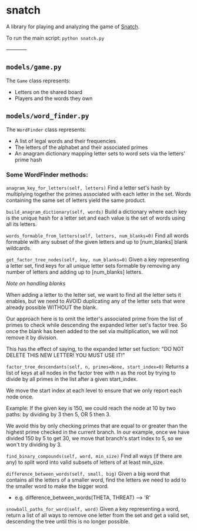 # snatch

A library for playing and analyzing the game of [Snatch](https://en.wikipedia.org/wiki/Anagrams).

To run the main script:
`python snatch.py`

————

## `models/game.py`

The `Game` class represents:
- Letters on the shared board
- Players and the words they own

## `models/word_finder.py`

The `WordFinder` class represents:
- A list of legal words and their frequencies
- The letters of the alphabet and their associated primes
- An anagram dictionary mapping letter sets to word sets via the letters' prime hash

### Some WordFinder methods:

`anagram_key_for_letters(self, letters)`
Find a letter set's hash by multiplying together the primes associated with each letter in the set. Words containing the same set of letters yield the same product.

`build_anagram_dictionary(self, words)`
Build a dictionary where each key is the unique hash for a letter set and each value is the set of words using all its letters.

`words_formable_from_letters(self, letters, num_blanks=0)`
Find all words formable with any subset of the given letters and up to [num_blanks] blank wildcards.

`get_factor_tree_nodes(self, key, num_blanks=0)`
Given a key representing a letter set, find keys for all unique letter sets formable by removing any number of letters and  adding up to [num_blanks] letters.

*Note on handling blanks*

When adding a letter to the letter set, we want to find all the letter sets it enables, but we need to AVOID duplicating any of the letter sets that were already possible WITHOUT the blank.

Our approach here is to omit the letter's associated prime from the list of primes to check while descending the expanded letter set's factor tree. So once the blank has been added to the set via multiplication, we will not remove it by division.

This has the effect of saying, to the expanded letter set fuction:
	"DO NOT DELETE THIS NEW LETTER! YOU MUST USE IT!"

`factor_tree_descendants(self, n, primes=None, start_index=0)`
Returns a list of keys at all nodes in the factor tree with n as the root by trying to divide by all primes in the list after a given start_index.

We move the start index at each level to ensure that we only report each node once.

Example: If the given key is 150, we could reach the node at 10 by two paths: by dividing by 3 then 5, OR 5 then 3. 

We avoid this by only checking primes that are equal to or greater than the highest prime checked in the current branch. In our example, once we have divided 150 by 5 to get 30, we move that branch's start index to 5, so we won't try dividing by 3.

`find_binary_compounds(self, word, min_size)`
Find all ways (if there are any) to split word into valid subsets of letters of at least min_size.

`difference_between_words(self, small, big)`
Given a big word that contains all the letters of a smaller word, find the letters we need to add to the smaller word to make the bigger word.
- e.g. difference_between_words(THETA, THREAT) --> 'R'

`snowball_paths_for_word(self, word)`
Given a key representing a word, return a list of all ways to remove one letter from the set and get a valid set, descending the tree until this is no longer possible.

